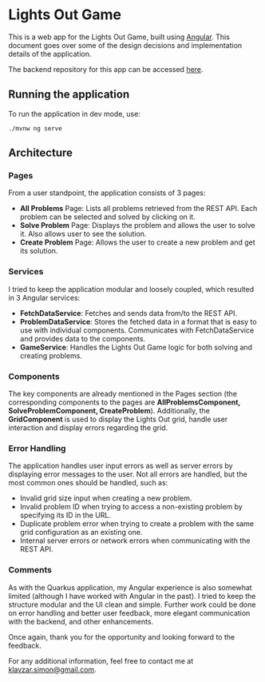 # Lights Out Game

This is a web app for the Lights Out Game, built using [Angular](https://angular.io/). This document goes over some of the design decisions and implementation details of the application.

The backend repository for this app can be accessed [here](https://github.com/klavzars/lights-out-game).

## Running the application

To run the application in dev mode, use:

```shell script
./mvnw ng serve
```

## Architecture

### Pages

From a user standpoint, the application consists of 3 pages:

- **All Problems** Page: Lists all problems retrieved from the REST API. Each problem can be selected and solved by clicking on it.
- **Solve Problem** Page: Displays the problem and allows the user to solve it. Also allows user to see the solution.
- **Create Problem** Page: Allows the user to create a new problem and get its solution.

### Services

I tried to keep the application modular and loosely coupled, which resulted in 3 Angular services:

- **FetchDataService**: Fetches and sends data from/to the REST API.
- **ProblemDataService**: Stores the fetched data in a format that is easy to use with individual components. Communicates with FetchDataService and provides data to the components.
- **GameService**: Handles the Lights Out Game logic for both solving and creating problems.

### Components

The key components are already mentioned in the Pages section (the corresponding components to the pages are **AllProblemsComponent, SolveProblemComponent, CreateProblem**). Additionally, the **GridComponent** is used to display the Lights Out grid, handle user interaction and display errors regarding the grid.

### Error Handling

The application handles user input errors as well as server errors by displaying error messages to the user. Not all errors are handled, but the most common ones should be handled, such as:

- Invalid grid size input when creating a new problem.
- Invalid problem ID when trying to access a non-existing problem by specifying its ID in the URL.
- Duplicate problem error when trying to create a problem with the same grid configuration as an existing one.
- Internal server errors or network errors when communicating with the REST API.

### Comments

As with the Quarkus application, my Angular experience is also somewhat limited (although I have worked with Angular in the past). I tried to keep the structure modular and the UI clean and simple. Further work could be done on error handling and better user feedback, more elegant communication with the backend, and other enhancements.

Once again, thank you for the opportunity and looking forward to the feedback.

For any additional information, feel free to contact me at [klavzar.simon@gmail.com](mailto:klavzar.simon@gmail.com).

